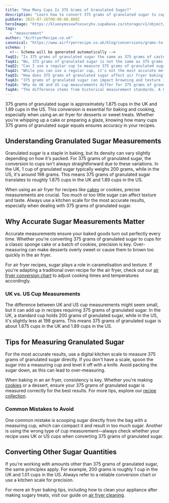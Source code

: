 ```yaml
---
title: "How Many Cups Is 375 Grams of Granulated Sugar?"
description: "Learn how to convert 375 grams of granulated sugar to cups for perfect baking results every time. Get accurate measurements now!"
pubDate: 2025-07-26T00:00:00.000Z
heroImage: "https://klueoymssxwfnxsvcyhv.supabase.co/storage/v1/object/public/Shmucket/how-many-cups-is-375-grams-of-granulated-sugar.webp"
tags:
  - "measurement"
author: "AirFryerRecipe.co.uk"
canonical: "https://www.airfryerrecipe.co.uk/blog/conversions/grams-to-cups/how-many-cups-is-375-grams-of-granulated-sugar"
schema: |
  <!-- Schema will be generated automatically -->
faqQ1: "Is 375 grams of granulated sugar the same as 375 grams of caster sugar?"
faqA1: "No, 375 grams of granulated sugar is not the same as 375 grams of caster sugar in terms of volume. Caster sugar has finer grains, so it packs more densely. This means 375 grams of caster sugar will take up slightly less space than granulated sugar. Always check your recipe for the correct type of sugar."
faqQ2: "Can I use a regular cup to measure 375 grams of granulated sugar?"
faqA2: "While you can use a regular cup, it's not the most accurate method for measuring 375 grams of granulated sugar. A kitchen scale is best for precision. If using a cup, spoon the sugar in gently and level it off—don't scoop directly from the bag, as this compacts the sugar and leads to over-measuring."
faqQ3: "How does 375 grams of granulated sugar affect air fryer baking?"
faqA3: "375 grams of granulated sugar can impact browning and texture in air fryer baking. Too much sugar may cause excessive caramelisation or uneven cooking. Always measure carefully and adjust cooking times if needed. The air fryer's rapid air circulation means sugars can brown faster than in a conventional oven."
faqQ4: "Why do UK and US cup measurements differ for 375 grams of granulated sugar?"
faqA4: "The difference stems from historical measurement standards. A UK cup is 250ml, while a US cup is 240ml. This small volume difference affects how much granulated sugar fits in each cup. For 375 grams, the variance is minimal (1.875 UK cups vs. 1.89 US cups), but it's worth noting for precision baking."
---
```

<p>375 grams of granulated sugar is approximately 1.875 cups in the UK and 1.89 cups in the US. This conversion is essential for baking and cooking, especially when using an air fryer for desserts or sweet treats. Whether you're whipping up a cake or preparing a glaze, knowing how many cups 375 grams of granulated sugar equals ensures accuracy in your recipes.</p>

<h2>Understanding Granulated Sugar Measurements</h2>
<p>Granulated sugar is a staple in baking, but its density can vary slightly depending on how it's packed. For 375 grams of granulated sugar, the conversion to cups isn't always straightforward due to these variations. In the UK, 1 cup of granulated sugar typically weighs 200 grams, while in the US, it's around 198 grams. This means 375 grams of granulated sugar translates to roughly 1.875 cups in the UK and 1.89 cups in the US.</p>
<p>When using an air fryer for recipes like <a href=https://www.airfryerrecipe.co.uk/recipe-category/cakes>cakes</a> or cookies, precise measurements are crucial. Too much or too little sugar can affect texture and taste. Always use a kitchen scale for the most accurate results, especially when dealing with 375 grams of granulated sugar.</p>

<h2>Why Accurate Sugar Measurements Matter</h2>
<p>Accurate measurements ensure your baked goods turn out perfectly every time. Whether you're converting 375 grams of granulated sugar to cups for a classic sponge cake or a batch of cookies, precision is key. Over-measuring can make desserts overly sweet or cause them to brown too quickly in the air fryer.</p>
<p>For air fryer recipes, sugar plays a role in caramelisation and texture. If you're adapting a traditional oven recipe for the air fryer, check out our <a href=https://www.airfryerrecipe.co.uk/air-fryer-conversion-chart>air fryer conversion chart</a> to adjust cooking times and temperatures accordingly.</p>

<h3>UK vs. US Cup Measurements</h3>
<p>The difference between UK and US cup measurements might seem small, but it can add up in recipes requiring 375 grams of granulated sugar. In the UK, a standard cup holds 200 grams of granulated sugar, while in the US, it's slightly less at 198 grams. This means 375 grams of granulated sugar is about 1.875 cups in the UK and 1.89 cups in the US.</p>

<h2>Tips for Measuring Granulated Sugar</h2>
<p>For the most accurate results, use a digital kitchen scale to measure 375 grams of granulated sugar directly. If you don't have a scale, spoon the sugar into a measuring cup and level it off with a knife. Avoid packing the sugar down, as this can lead to over-measuring.</p>
<p>When baking in an air fryer, consistency is key. Whether you're making <a href=https://www.airfryerrecipe.co.uk/recipe-category/cookies>cookies</a> or a dessert, ensure your 375 grams of granulated sugar is measured correctly for the best results. For more tips, explore our <a href=https://www.airfryerrecipe.co.uk/recipes>recipe collection</a>.</p>

<h3>Common Mistakes to Avoid</h3>
<p>One common mistake is scooping sugar directly from the bag with a measuring cup, which can compact it and result in too much sugar. Another is using the wrong type of cup measurement—always check whether your recipe uses UK or US cups when converting 375 grams of granulated sugar.</p>

<h2>Converting Other Sugar Quantities</h2>
<p>If you're working with amounts other than 375 grams of granulated sugar, the same principles apply. For example, 200 grams is roughly 1 cup in the UK and 1.01 cups in the US. Always refer to a reliable conversion chart or use a kitchen scale for precision.</p>
<p>For more air fryer baking tips, including how to clean your appliance after making sugary treats, visit our guide on <a href=https://www.airfryerrecipe.co.uk/air-fryer-cleaner>air fryer cleaning</a>.</p>
